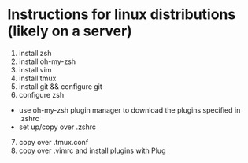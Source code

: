 # Instructions for linux distributions (likely on a server)

1) install zsh
2) install oh-my-zsh
3) install vim
4) install tmux
5) install git && configure git
6) configure zsh
* use oh-my-zsh plugin manager to download the plugins specified in .zshrc
* set up/copy over .zshrc
7) copy over .tmux.conf
8) copy over .vimrc and install plugins with Plug
